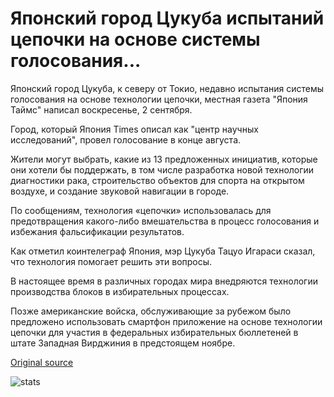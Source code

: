# Японский город Цукуба испытаний цепочки на основе системы голосования...

Японский город Цукуба, к северу от Токио, недавно испытания системы голосования на основе технологии цепочки, местная газета "Япония Таймс" написал воскресенье, 2 сентября.

Город, который Япония Times описал как "центр научных исследований", провел голосование в конце августа.

Жители могут выбрать, какие из 13 предложенных инициатив, которые они хотели бы поддержать, в том числе разработка новой технологии диагностики рака, строительство объектов для спорта на открытом воздухе, и создание звуковой навигации в городе.

По сообщениям, технология «цепочки» использовалась для предотвращения какого-либо вмешательства в процесс голосования и избежания фальсификации результатов.

Как отметил коинтелеграф Япония, мэр Цукуба Тацуо Игараси сказал, что технология помогает решить эти вопросы.

В настоящее время в различных городах мира внедряются технологии производства блоков в избирательных процессах.

Позже американские войска, обслуживающие за рубежом было предложено использовать смартфон приложение на основе технологии цепочки для участия в федеральных избирательных бюллетеней в штате Западная Вирджиния в предстоящем ноябре.

[Original source](https://cointelegraph.com/news/japanese-city-tsukuba-trials-blockchain-based-voting-system)

![stats](https://c.statcounter.com/11760860/0/a89fa40b/1/ "stats")